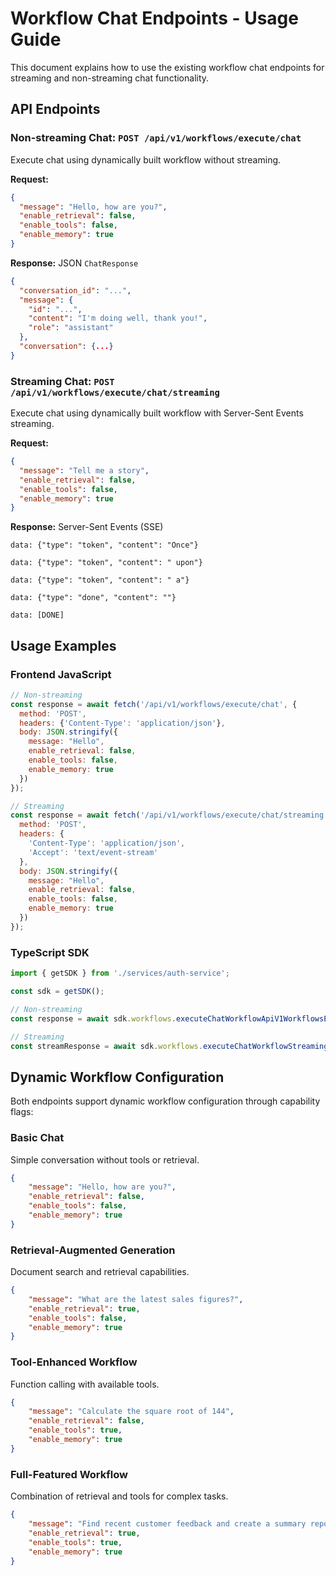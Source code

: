 # Workflow Chat Endpoints - Usage Guide

This document explains how to use the existing workflow chat endpoints for streaming and non-streaming chat functionality.

## API Endpoints

### Non-streaming Chat: `POST /api/v1/workflows/execute/chat`
Execute chat using dynamically built workflow without streaming.

**Request:**
```json
{
  "message": "Hello, how are you?",
  "enable_retrieval": false,
  "enable_tools": false,
  "enable_memory": true
}
```

**Response:** JSON `ChatResponse`
```json
{
  "conversation_id": "...",
  "message": {
    "id": "...",
    "content": "I'm doing well, thank you!",
    "role": "assistant"
  },
  "conversation": {...}
}
```

### Streaming Chat: `POST /api/v1/workflows/execute/chat/streaming`
Execute chat using dynamically built workflow with Server-Sent Events streaming.

**Request:**
```json
{
  "message": "Tell me a story",
  "enable_retrieval": false,
  "enable_tools": false,
  "enable_memory": true
}
```

**Response:** Server-Sent Events (SSE)
```
data: {"type": "token", "content": "Once"}

data: {"type": "token", "content": " upon"}

data: {"type": "token", "content": " a"}

data: {"type": "done", "content": ""}

data: [DONE]
```

## Usage Examples

### Frontend JavaScript
```javascript
// Non-streaming
const response = await fetch('/api/v1/workflows/execute/chat', {
  method: 'POST',
  headers: {'Content-Type': 'application/json'},
  body: JSON.stringify({
    message: "Hello",
    enable_retrieval: false,
    enable_tools: false,
    enable_memory: true
  })
});

// Streaming
const response = await fetch('/api/v1/workflows/execute/chat/streaming', {
  method: 'POST',
  headers: {
    'Content-Type': 'application/json',
    'Accept': 'text/event-stream'
  },
  body: JSON.stringify({
    message: "Hello",
    enable_retrieval: false,
    enable_tools: false,
    enable_memory: true
  })
});
```

### TypeScript SDK
```typescript
import { getSDK } from './services/auth-service';

const sdk = getSDK();

// Non-streaming
const response = await sdk.workflows.executeChatWorkflowApiV1WorkflowsExecuteChat(request);

// Streaming
const streamResponse = await sdk.workflows.executeChatWorkflowStreamingApiV1WorkflowsExecuteChatStreaming(request);
```

## Dynamic Workflow Configuration

Both endpoints support dynamic workflow configuration through capability flags:

### Basic Chat
Simple conversation without tools or retrieval.
```json
{
    "message": "Hello, how are you?",
    "enable_retrieval": false,
    "enable_tools": false,
    "enable_memory": true
}
```

### Retrieval-Augmented Generation
Document search and retrieval capabilities.
```json
{
    "message": "What are the latest sales figures?",
    "enable_retrieval": true,
    "enable_tools": false,
    "enable_memory": true
}
```

### Tool-Enhanced Workflow
Function calling with available tools.
```json
{
    "message": "Calculate the square root of 144",
    "enable_retrieval": false,
    "enable_tools": true,
    "enable_memory": true
}
```

### Full-Featured Workflow
Combination of retrieval and tools for complex tasks.
```json
{
    "message": "Find recent customer feedback and create a summary report",
    "enable_retrieval": true,
    "enable_tools": true,
    "enable_memory": true
}
```